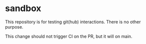 # sandbox

This repository is for testing git(hub) interactions.
There is no other purpose.

This change should not trigger CI on the PR, but it will on main.